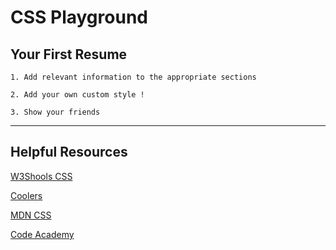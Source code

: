# CSS Playground

## Your First Resume

    1. Add relevant information to the appropriate sections

    2. Add your own custom style !

    3. Show your friends

---

## Helpful Resources

[W3Shools CSS]('https://www.w3schools.com/css/default.asp')

[Coolers]('https://coolors.co/')

[MDN CSS]('https://developer.mozilla.org/en-US/docs/Web/CSS')

[Code Academy]('https://www.codecademy.com/learn/learn-css/modules/learn-css-selectors-visual-rules/cheatsheet')
